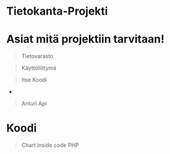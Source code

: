  # Tietokanta-Projekti

# Asiat mitä projektiin tarvitaan!
> Tietovarasto

> Käyttöliittymä

> Itse Koodi
-
> Anturi
> Api

# Koodi
> Chart
> inside code
> PHP
